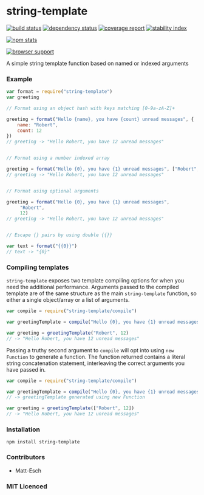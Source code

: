 # string-template

[![build status][1]][2] [![dependency status][3]][4] [![coverage report][9]][10] [![stability index][15]][16]

[![npm stats][13]][14]

[![browser support][5]][6]

  A simple string template function based on named or indexed arguments

###  Example

```js
var format = require("string-template")
var greeting

// Format using an object hash with keys matching [0-9a-zA-Z]+

greeting = format("Hello {name}, you have {count} unread messages", {
    name: "Robert",
    count: 12
})
// greeting -> "Hello Robert, you have 12 unread messages"


// Format using a number indexed array

greeting = format("Hello {0}, you have {1} unread messages", ["Robert", 12])
// greeting -> "Hello Robert, you have 12 unread messages"


// Format using optional arguments

greeting = format("Hello {0}, you have {1} unread messages",
     "Robert",
     12)
// greeting -> "Hello Robert, you have 12 unread messages"


// Escape {} pairs by using double {{}}

var text = format("{{0}}")
// text -> "{0}"

```

###  Compiling templates

`string-template` exposes two template compiling options for when you need the
additional performance. Arguments passed to the compiled template are of the
same structure as the main `string-template` function, so either a single
object/array or a list of arguments.

```js
var compile = require("string-template/compile")

var greetingTemplate = compile("Hello {0}, you have {1} unread messages")

var greeting = greetingTemplate("Robert", 12)
// -> "Hello Robert, you have 12 unread messages"
```

Passing a truthy second argument to `compile` will opt into using `new Function`
to generate a function. The function returned contains a literal string
concatenation statement, interleaving the correct arguments you have passed in.

```js
var compile = require("string-template/compile")

var greetingTemplate = compile("Hello {0}, you have {1} unread messages", true)
// -> greetingTemplate generated using new Function

var greeting = greetingTemplate(["Robert", 12])
// -> "Hello Robert, you have 12 unread messages"
```

###  Installation

`npm install string-template`

###  Contributors

 - Matt-Esch

###  MIT Licenced

  [1]: https://secure.travis-ci.org/Matt-Esch/string-template.png
  [2]: https://travis-ci.org/Matt-Esch/string-template
  [3]: https://david-dm.org/Matt-Esch/string-template.png
  [4]: https://david-dm.org/Matt-Esch/string-template
  [5]: https://ci.testling.com/Matt-Esch/string-template.png
  [6]: https://ci.testling.com/Matt-Esch/string-template
  [9]: https://coveralls.io/repos/Matt-Esch/string-template/badge.png
  [10]: https://coveralls.io/r/Matt-Esch/string-template
  [13]: https://nodei.co/npm/string-template.png?downloads=true&stars=true
  [14]: https://nodei.co/npm/string-template
  [15]: http://hughsk.github.io/stability-badges/dist/unstable.svg
  [16]: http://github.com/hughsk/stability-badges

  [7]: https://badge.fury.io/js/string-template.png
  [8]: https://badge.fury.io/js/string-template
  [11]: https://gemnasium.com/Matt-Esch/string-template.png
  [12]: https://gemnasium.com/Matt-Esch/string-template
